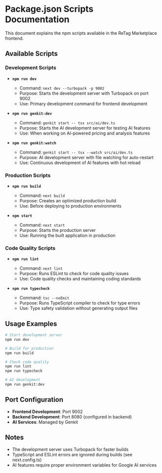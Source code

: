 # Package.json Scripts Documentation

This document explains the npm scripts available in the ReTag Marketplace frontend.

## Available Scripts

### Development Scripts

- **`npm run dev`**
  - Command: `next dev --turbopack -p 9002`
  - Purpose: Starts the development server with Turbopack on port 9002
  - Use: Primary development command for frontend development

- **`npm run genkit:dev`**
  - Command: `genkit start -- tsx src/ai/dev.ts`
  - Purpose: Starts the AI development server for testing AI features
  - Use: When working on AI-powered pricing and analysis features

- **`npm run genkit:watch`**
  - Command: `genkit start -- tsx --watch src/ai/dev.ts`
  - Purpose: AI development server with file watching for auto-restart
  - Use: Continuous development of AI features with hot reload

### Production Scripts

- **`npm run build`**
  - Command: `next build`
  - Purpose: Creates an optimized production build
  - Use: Before deploying to production environments

- **`npm start`**
  - Command: `next start`
  - Purpose: Starts the production server
  - Use: Running the built application in production

### Code Quality Scripts

- **`npm run lint`**
  - Command: `next lint`
  - Purpose: Runs ESLint to check for code quality issues
  - Use: Code quality checks and maintaining coding standards

- **`npm run typecheck`**
  - Command: `tsc --noEmit`
  - Purpose: Runs TypeScript compiler to check for type errors
  - Use: Type safety validation without generating output files

## Usage Examples

```bash
# Start development server
npm run dev

# Build for production
npm run build

# Check code quality
npm run lint
npm run typecheck

# AI development
npm run genkit:dev
```

## Port Configuration

- **Frontend Development**: Port 9002
- **Backend Development**: Port 8080 (configured in backend)
- **AI Services**: Managed by Genkit

## Notes

- The development server uses Turbopack for faster builds
- TypeScript and ESLint errors are ignored during builds (see next.config.ts)
- AI features require proper environment variables for Google AI services
